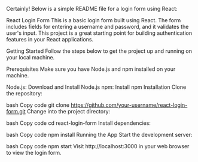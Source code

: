 
Certainly! Below is a simple README file for a login form using React:

React Login Form
This is a basic login form built using React. The form includes fields for entering a username and password, and it validates the user's input. This project is a great starting point for building authentication features in your React applications.

Getting Started
Follow the steps below to get the project up and running on your local machine.

Prerequisites
Make sure you have Node.js and npm installed on your machine.

Node.js: Download and Install Node.js
npm: Install npm
Installation
Clone the repository:

bash
Copy code
git clone https://github.com/your-username/react-login-form.git
Change into the project directory:

bash
Copy code
cd react-login-form
Install dependencies:

bash
Copy code
npm install
Running the App
Start the development server:

bash
Copy code
npm start
Visit http://localhost:3000 in your web browser to view the login form.
